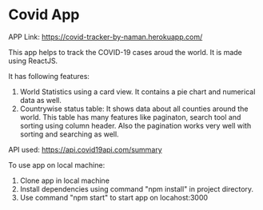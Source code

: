 # Covid App

APP Link: https://covid-tracker-by-naman.herokuapp.com/


This app helps to track the COVID-19 cases aroud the world. It is made using ReactJS.


It has following features:
1. World Statistics using a card view. It contains a pie chart and numerical data as well.
2. Countrywise status table: It shows data about all counties around the world. This table has many features like paginaton, search tool and sorting using column header. Also the pagination works very well with sorting and searching as well.



API used: https://api.covid19api.com/summary


To use app on local machine:
1. Clone app in local machine
2. Install dependencies using command "npm install" in project directory.
3. Use command "npm start" to start app on locahost:3000
